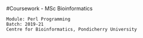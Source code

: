 #Coursework - MSc Bioinformatics 
```
Module: Perl Programming
Batch: 2019-21 
Centre for Bioinformatics, Pondicherry University
```
